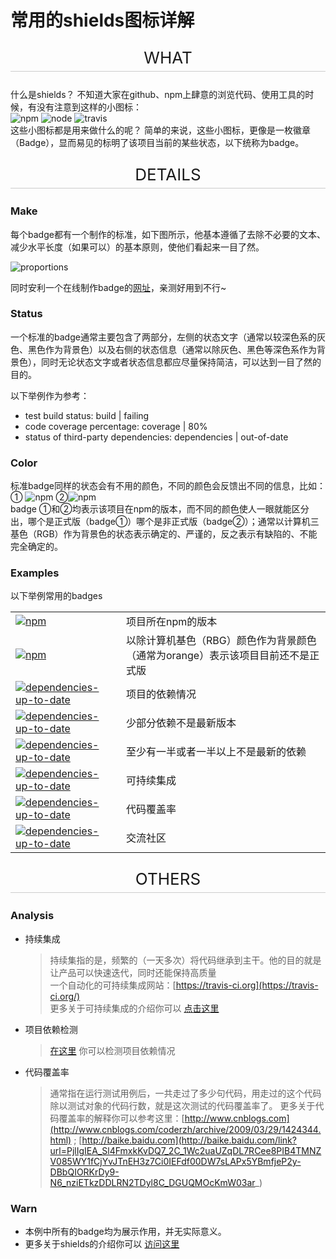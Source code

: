 <h1>常用的shields图标详解</h1>


<p align="center" style='font-size: 26px; border-bottom: 1px solid #ccc; padding-bottom: 6px;'>WHAT</p>


什么是shields？ 不知道大家在github、npm上肆意的浏览代码、使用工具的时候，有没有注意到这样的小图标： <br />
![npm][npm] ![node][node] ![travis][travis]<br />
这些小图标都是用来做什么的呢？ 简单的来说，这些小图标，更像是一枚徽章（Badge），显而易见的标明了该项目当前的某些状态，以下统称为badge。

<p align="center" style='font-size: 26px; border-bottom: 1px solid #ccc; padding-bottom: 6px;'>DETAILS</p>

### Make
每个badge都有一个制作的标准，如下图所示，他基本遵循了去除不必要的文本、减少水平长度（如果可以）的基本原则，使他们看起来一目了然。

![proportions][proportions]

同时安利一个在线制作badge的[网址](http://shields.io/)，亲测好用到不行~

### Status
一个标准的badge通常主要包含了两部分，左侧的状态文字（通常以较深色系的灰色、黑色作为背景色）以及右侧的状态信息（通常以除灰色、黑色等深色系作为背景色），同时无论状态文字或者状态信息都应尽量保持简洁，可以达到一目了然的目的。

以下举例作为参考：
- test build status: build | failing
- code coverage percentage: coverage | 80%
- status of third-party dependencies: dependencies | out-of-date

### Color
标准badge同样的状态会有不用的颜色，不同的颜色会反馈出不同的信息，比如：<br />
① ![npm][npm]    ②![npm][npm1]<br />
badge ①和②均表示该项目在npm的版本，而不同的颜色使人一眼就能区分出，哪个是正式版（badge①）哪个是非正式版（badge②）；通常以计算机三基色（RGB）作为背景色的状态表示确定的、严谨的，反之表示有缺陷的、不能完全确定的。

### Examples
以下举例常用的badges

<table>
  <tr>
    <td>
        <a href="https://www.npmjs.com/" target="_blank"><img src="https://img.shields.io/badge/npm-1.0.0-blue.svg" alt="npm"></a>
    </td>
    <td>项目所在npm的版本</td>
  </tr>
  <tr>
    <td><a href="https://www.npmjs.com/" target="_blank"><img src="https://img.shields.io/badge/npm-0.3.3-orange.svg" alt="npm"></a></td>
    <td> 以除计算机基色（RBG）颜色作为背景颜色（通常为orange）表示该项目目前还不是正式版</td>
  </tr>
  <tr>
    <td>
        <a href="https://www.npmjs.com/" target="_blank"><img src="https://img.shields.io/badge/dependencies-up%20to%20date-brightgreen.svg" alt="dependencies-up-to-date"></a>
    </td>
    <td>项目的依赖情况</td>
  </tr>
  <tr>
    <td><a href="https://david-dm.org/" target="_blank"><img src="https://img.shields.io/badge/dependencies-up%20to%20date-yellow.svg" alt="dependencies-up-to-date"></a></td>
    <td> 少部分依赖不是最新版本</td>
  </tr>
  <tr>
    <td><a href="https://david-dm.org/" target="_blank"><img src="https://img.shields.io/badge/dependencies-out%20of%20date-red.svg" alt="dependencies-up-to-date"></a></td>
    <td> 至少有一半或者一半以上不是最新的依赖</td>
  </tr>
  <tr>
    <td><a href="https://david-dm.org/" target="_blank"><img src="https://img.shields.io/badge/build-passing-brightgreen.svg" alt="dependencies-up-to-date"></a></td>
    <td> 可持续集成</td>
  </tr>
  <tr>
    <td><a href="https://david-dm.org/" target="_blank"><img src="https://img.shields.io/badge/coverage-94%25-green.svg" alt="dependencies-up-to-date"></a></td>
    <td> 代码覆盖率</td>
  </tr>
  <tr>
    <td><a href="https://david-dm.org/" target="_blank"><img src="https://img.shields.io/badge/chat-on%20gitter-50ba9b.svg" alt="dependencies-up-to-date"></a></td>
    <td> 交流社区</td>
  </tr>
</table>

<p align="center" style='font-size: 26px; border-bottom: 1px solid #ccc; padding-bottom: 6px;'>OTHERS</p>

### Analysis
- 持续集成
    > 持续集指的是，频繁的（一天多次）将代码继承到主干。他的目的就是让产品可以快速迭代，同时还能保持高质量<br />一个自动化的可持续集成网站：[https://travis-ci.org](https://travis-ci.org/)<br />更多关于可持续集成的介绍你可以 [点击这里](http://www.ruanyifeng.com/blog/2015/09/continuous-integration.html)

- 项目依赖检测
    > [在这里](https://david-dm.org/) 你可以检测项目依赖情况

- 代码覆盖率
    > 通常指在运行测试用例后，一共走过了多少句代码，用走过的这个代码除以测试对象的代码行数，就是这次测试的代码覆盖率了。
    更多关于代码覆盖率的解释你可以参考这里：[http://www.cnblogs.com](http://www.cnblogs.com/coderzh/archive/2009/03/29/1424344.html) ; [http://baike.baidu.com](http://baike.baidu.com/link?url=PjlIgIEA_Sl4FmxkKvDQ7_2C_1Wc2uaUZqDL7RCee8PIB4TMNZV085WY1fCjYvJTnEH3z7Ci0IEFdf00DW7sLAPx5YBmfjeP2y-DBbQIORKrDy9-N6_nziETkzDDLRN2TDyl8C_DGUQMOcKmW03ar_)

### Warn
- 本例中所有的badge均为展示作用，并无实际意义。
- 更多关于shields的介绍你可以 [访问这里](https://github.com/badges/shields)




[npm]: https://img.shields.io/badge/npm-1.0.0-blue.svg
[npm1]: https://img.shields.io/badge/npm-0.3.3-orange.svg
[node]: https://img.shields.io/badge/node-4.0.0-brightgreen.svg
[travis]: https://img.shields.io/badge/build-passing-brightgreen.svg
[proportions]: https://raw.githubusercontent.com/badges/shields/master/spec/proportions.png
